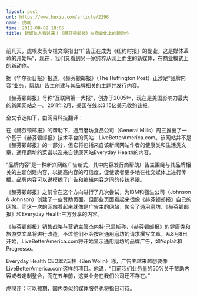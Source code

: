 ```yaml
---
layout: post
url: https://www.huxiu.com/article/2296
name: 虎嗅
time: 2012-08-02 18:05
title: 新媒体人看过来！《赫芬顿邮报》在商业化上的新动作
---
```

前几天，虎嗅发表专栏文章指出“广告正在成为《纽约时报》的副业，这是媒体革命的开始吗”，现在，我们又看到另一家纯粹从网上而生的新媒体，在商业模式上的新动作。

据《华尔街日报》报道，《赫芬顿邮报》（The Huffington Post）正涉足“品牌内容”业务，帮助广告主创建与其品牌相关的主题并发行内容。

《赫芬顿邮报》号称“互联网第一大报”，创办于2005年，现在是美国影响力最大的新闻网站之一。2011年2月，美国在线以3.15亿美元收购该报。

全文节选如下，由网易科技翻译：

在《赫芬顿邮报》的帮助下，通用磨坊食品公司（General Mills）周三推出了一个基于《赫芬顿邮报》技术平台的网站：LiveBetterAmerica.com。该网站并不是《赫芬顿邮报》的一部分，但它将包括来自该新闻网站作者的健康类和生活类文章、通用磨坊的菜谱以及来自健康网站Everyday Health的内容。

“品牌内容”是一种新兴网络广告新式，其中内容发行商帮助广告主围绕与其品牌相关的主题创建内容，以提高内容的可信度，促使读者更多地在社交媒体上进行传播。品牌内容可以说模糊了广告和编辑内容之间的传统界限。

《赫芬顿邮报》之前曾在这个方向进行了几次尝试，为IBM和强生公司（Johnson & Johnson）创建了一些赞助页面。但那些页面看起来很像《赫芬顿邮报》自己的网站。而这一次的网站看起来就像是广告主的网站，聚合了通用磨坊、《赫芬顿邮报》和Everyday Health三方分享的内容。

《赫芬顿邮报》销售战略与营销主管杰内特·巴里斯称，《赫芬顿邮报》的健康类和旅游类文章将进行改造，不过他们不会按照通用磨坊的请求撰写文章。从8月8日开始，LiveBetterAmerica.com将开始显示通用磨坊的品牌广告，如Yoplait和Progresso。

Everyday Health CEO本?沃林（Ben Wolin）称，广告主越来越想要像LiveBetterAmerica.com这样的项目。他说，“目前我们业务量的50%关于赞助内容或者定制整合，而在五年前，这类业务在我们公司还不存在。”

虎嗅评：可以预期，国内类似的媒体服务也将指日可待。

